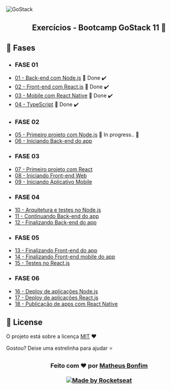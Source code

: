 <img alt="GoStack" src="https://storage.googleapis.com/golden-wind/bootcamp-gostack/header-desafios.png" />

<h2 align="center">
  Exercícios - Bootcamp GoStack 11 🚀
</h2>

## 🔭  Fases

- ### FASE 01 
- [01 - Back-end com Node.js](https://github.com/matheusfbonfim/bootcamp-gostack11-exercicios/tree/master/fase-01/backend-node) 🚀 Done :heavy_check_mark:
- [02 - Front-end com React.js](https://github.com/matheusfbonfim/bootcamp-gostack11-exercicios/tree/master/fase-01/frontend-reactJS) 🚀 Done :heavy_check_mark:
- [03 - Mobile com React Native](https://github.com/matheusfbonfim/bootcamp-gostack11-exercicios/tree/master/fase-01/mobile-react-native) 🚀 Done :heavy_check_mark:
- [04 - TypeScript](https://github.com/matheusfbonfim/bootcamp-gostack11-exercicios/tree/master/fase-01/typescript) 🚀 Done :heavy_check_mark:
- ### FASE 02
- [05 - Primeiro projeto com Node.js]() :construction: In progress.. :construction:
- [06 - Iniciando Back-end do app]() 
- ### FASE 03
- [07 - Primeiro projeto com React]()
- [08 - Iniciando Front-end Web]() 
- [09 - Iniciando Aplicativo Mobile]() 
- ### FASE 04
- [10 - Arquitetura e testes no Node.js]()
- [11 - Continuando Back-end do app]() 
- [12 - Finalizando Back-end do app]() 
- ### FASE 05
- [13 - Finalizando Front-end do app]() 
- [14 - Finalizando Front-end mobile do app]() 
- [15 - Testes no React.js]() 
- ### FASE 06
- [16 - Deploy de aplicações Node.js]() 
- [17 - Deploy de aplicações React.js]() 
- [18 - Publicação de apps com React Native]()

## :memo: License

O projeto está sobre a licença [MIT](./LICENSE) ❤️ 

Gostou? Deixe uma estrelinha para ajudar ⭐

<!-- Mensagem final -->
<h3 align="center">
Feito com ❤️ por <a href="https://www.linkedin.com/in/matheus-de-farias-bonfim-448667169/">Matheus Bonfim</a>
<br><br>
<a href="https://rocketseat.com.br">
  <img alt="Made by Rocketseat" src="https://img.shields.io/badge/made%20by-Rocketseat-%237519C1">
</a>
</h3>
</h3>
